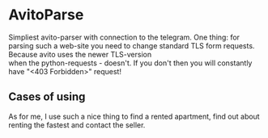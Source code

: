 # AvitoParse
Simpliest avito-parser with connection to the telegram. One thing: for parsing such a web-site you need to change standard TLS form requests. Because avito uses the newer TLS-version  
when the python-requests - doesn't. If you don't then you will constantly have "<403 Forbidden>" request!
## Cases of using
As for me, I use such a nice thing to find a rented apartment, find out about renting the fastest and contact the seller.
